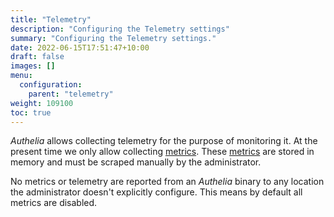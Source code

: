 ```yaml
---
title: "Telemetry"
description: "Configuring the Telemetry settings"
summary: "Configuring the Telemetry settings."
date: 2022-06-15T17:51:47+10:00
draft: false
images: []
menu:
  configuration:
    parent: "telemetry"
weight: 109100
toc: true
---
```


*Authelia* allows collecting telemetry for the purpose of monitoring it. At the present time we only allow collecting
[metrics](metrics.md). These [metrics](metrics.md) are stored in memory and must be scraped manually by the
administrator.

No metrics or telemetry are reported from an *Authelia* binary to any location the administrator doesn't explicitly
configure. This means by default all metrics are disabled.
